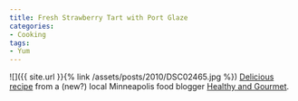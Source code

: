 ```yaml
---
title: Fresh Strawberry Tart with Port Glaze
categories:
- Cooking
tags:
- Yum
---
```


![]({{ site.url }}{% link /assets/posts/2010/DSC02465.jpg %})
[Delicious recipe](http://healthyandgourmet.blogspot.com/2010/07/fresh-strawberry-tart-with-port-glaze.html) from a (new?) local Minneapolis food blogger [Healthy and Gourmet](http://healthyandgourmet.blogspot.com/).
